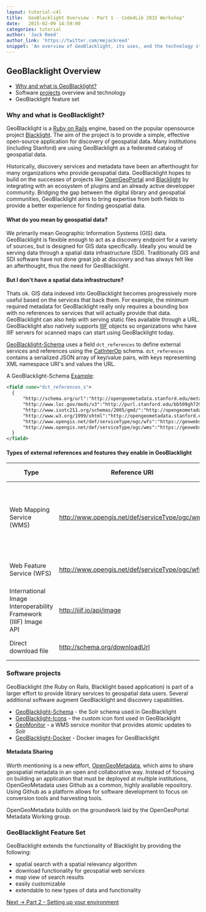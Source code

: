 ```yaml
---
layout: tutorial-c4l
title:  GeoBlacklight Overview - Part 1 - Code4Lib 2015 Workshop"
date:   2015-02-09 14:59:00
categories: tutorial
author: 'Jack Reed'
author_link: 'https://twitter.com/mejackreed'
snippet: 'An overview of GeoBlacklight, its uses, and the technology stack. Created as part of a tutorial series for a 2015 Code4Lib Preconference Workshop'
---
```


## GeoBlacklight Overview
  - [Why and what is GeoBlacklight?](#why-and-what-is-geoblacklight?)
  - Software [projects][geoblacklightproject] overview and technology 
  - GeoBlacklight feature set
  
### Why and what is GeoBlacklight?

GeoBlacklight is a [Ruby on Rails](http://rubyonrails.org) engine, based on the popular opensource project [Blacklight](http://projectblacklight.org/). The aim of the project is to provide a simple, effective open-source application for discovery of geospatial data. Many institutions (including Stanford) are using GeoBlacklight as a federated catalog of geospatial data.

Historically, discovery services and metadata have been an afterthought for many organizations who provide geospatial data. GeoBlacklight hopes to build on the successes of projects like [OpenGeoPortal](http://opengeoportal.org) and [Blacklight](http://projectblacklight.org/) by integrating with an ecosystem of plugins and an already active developper community. Bridging the gap between the digital library and geospatial communities, GeoBlacklight aims to bring expertise from both fields to provide a better experience for finding geospatial data.


#### What do you mean by geospatial data?

We primarily mean Geographic Information Systems (GIS) data. GeoBlacklight is flexible enough to act as a discovery endpoint for a variety of sources, but is designed for GIS data specifically. Ideally you would be serving data through a spatial data infrastructure (SDI). Traditionally GIS and SDI software have not done great job at discovery and has always felt like an afterthought, thus the need for GeoBlacklight.

#### But I don't have a spatial data infrastructure?

Thats ok. GIS data indexed into GeoBlacklight becomes progressively more useful based on the services that back them. For example, the minimum required metadata for GeoBlacklight really only requires a bounding box with no references to services that will actually provide that data. GeoBlacklight can also help with serving static files available through a URL. GeoBlacklight also natively supports [IIIF](http://iiif.io/) objects so organizations who have IIIF servers for scanned maps can start using GeoBlacklight today.

[GeoBlacklight-Schema][geoblacklightschema] uses a field `dct_references` to define external services and references using the [CatInterOp](https://github.com/OSGeo/Cat-Interop) schema. `dct_references` contains a  serialized JSON array of key/value pairs, with keys representing XML namespace URI's and values the URL.

A GeoBlacklight-Schema [Example](https://github.com/OpenGeoMetadata/edu.stanford.purl/blob/08085d766014ea91e5defb6d172e5633bfd9b1ce/bb/509/gh/7292/geoblacklight.xml#L10):

  ```xml
  <field name="dct_references_s">
    {
        "http://schema.org/url":"http://opengeometadata.stanford.edu/metadata/edu.stanford.purl/druid:bb509gh7292/default.html",
        "http://www.loc.gov/mods/v3":"http://purl.stanford.edu/bb509gh7292.mods",
        "http://www.isotc211.org/schemas/2005/gmd/":"http://opengeometadata.stanford.edu/metadata/edu.stanford.purl/druid:bb509gh7292/iso19139.xml",
        "http://www.w3.org/1999/xhtml":"http://opengeometadata.stanford.edu/metadata/edu.stanford.purl/druid:bb509gh7292/default.html",
        "http://www.opengis.net/def/serviceType/ogc/wfs":"https://geowebservices-restricted.stanford.edu/geoserver/wfs",
        "http://www.opengis.net/def/serviceType/ogc/wms":"https://geowebservices-restricted.stanford.edu/geoserver/wms"
    }
  </field>

  ```

#### Types of external references and features they enable in GeoBlacklight

Type | Reference URI | Enables in GeoBlacklight
---- | ------------- | ------------------------
Web Mapping Service (WMS) | http://www.opengis.net/def/serviceType/ogc/wms | Layer preview, layer preview feature inspection, downloads (vector: KMZ, raster: GeoTIFF)
Web Feature Service (WFS) | http://www.opengis.net/def/serviceType/ogc/wfs | Vector downloads in GeoJSON and Shapefile
International Image Interoperability Framework (IIIF) Image API | http://iiif.io/api/image | Image viewer using [Leaflet-IIIF](https://github.com/mejackreed/Leaflet-IIIF)
Direct download file | http://schema.org/downloadUrl | Direct file download feature

### Software projects

GeoBlacklight (the Ruby on Rails, Blacklight based application) is part of a larger effort to provide library services to geospatial data users. Several additional software augment GeoBlacklight and discovery capabilities.

 - [GeoBlacklight-Schema](https://github.com/geoblacklight/geoblacklight-schema) - the Solr schema used in GeoBlacklight
 - [GeoBlacklight-Icons](https://github.com/geoblacklight/geoblacklight-icons) - the custom icon font used in GeoBlacklight
 - [GeoMonitor](https://github.com/geoblacklight/geomonitor) - a WMS service monitor that provides atomic updates to Solr
 - [GeoBlacklight-Docker](https://github.com/geoblacklight/geoblacklight-docker) - Docker images for GeoBlacklight

#### Metadata Sharing

Worth mentioning is a new effort, [OpenGeoMetadata](https://github.com/OpenGeoMetadata), which aims to share geospatial metadata in an open and collaborative way. Instead of focusing on building an application that must be deployed at multiple institutions, OpenGeoMetadata uses Github as a common, highly available repository. Using Github as a platform allows for software development to focus on conversion tools and harvesting tools.

OpenGeoMetadata builds on the groundwork laid by the OpenGeoPortal Metadata Working group.

### GeoBlacklight Feature Set

GeoBlacklight extends the functionality of Blacklight by providing the following:

 - spatial search with a spatial relevancy algorithm
 - download functionality for geospatial web services
 - map view of search results
 - easily customizable
 - extendable to new types of data and functionality
 
<div class='flash-notice'> 
  <a href="{% post_url 2015-02-09-setting-up-your-environment %}">Next → Part 2 - Setting up your environment</a>
</div>

[geoblacklight]:        http://geoblacklight.org
[geoblacklightproject]: /projects/geoblacklight
[geoblacklightschema]:  https://github.com/geoblacklight/geoblacklight-schema
